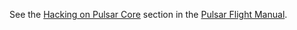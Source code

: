 See the [Hacking on Pulsar Core](https://flight-manual.atom.io/hacking-Pulsar/sections/hacking-on-Pulsar-core/#platform-linux) section in the [Pulsar Flight Manual](https://flight-manual.atom.io).
